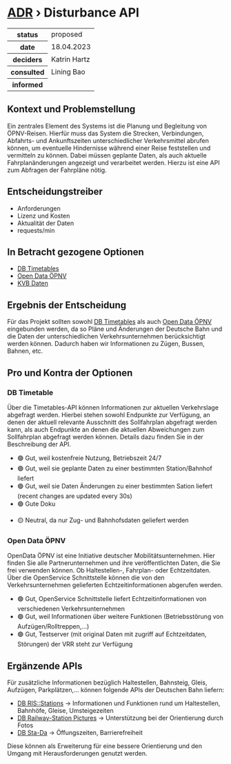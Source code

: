 # [ADR](./README.md) › Disturbance API

<table>
<tr>
<th>status</th>
<td>proposed</td><!-- {proposed / rejected / accepted / deprecated / … / superseded by ADR-0005 <0005-example.md>} -->
</tr>
<tr>
<th>date</th>
<td>18.04.2023</td><!-- YYYY-MM-DD, when the decision was last updated -->
</tr>
<tr>
<th>deciders</th>
<td>Katrin Hartz</td><!-- list everyone involved in the decision -->
</tr>
<tr>
<th>consulted</th>
<td>Lining Bao</td><!-- list everyone whose opinions are sought (typically subject-matter experts); and with whom there is a two-way communication -->
</tr>
<tr>
<th>informed</th>
<td></td><!-- list everyone who is kept up-to-date on progress; and with whom there is a one-way communication -->
</tr>
</table>


## Kontext und Problemstellung

Ein zentrales Element des Systems ist die Planung und Begleitung von ÖPNV-Reisen. Hierfür muss das System die Strecken, Verbindungen, Abfahrts- und Ankunftszeiten unterschiedlicher Verkehrsmittel abrufen können, um eventuelle Hindernisse während einer Reise feststellen und vermitteln zu können. Dabei müssen geplante Daten, als auch aktuelle Fahrplanänderungen angezeigt und verarbeitet werden. Hierzu ist eine API zum Abfragen der Fahrpläne nötig.

<!-- Dies ist ein optionales Element. Sie können es gerne entfernen. -->
## Entscheidungstreiber

* Anforderungen
* Lizenz und Kosten
* Aktualität der Daten
* requests/min

## In Betracht gezogene Optionen

* [DB Timetables](https://developers.deutschebahn.com/db-api-marketplace/apis/product/timetables/api/26494#/Timetables_10213/overview)
* [Open Data ÖPNV](https://www.opendata-oepnv.de/ht/de/api)
* [KVB Daten]()


## Ergebnis der Entscheidung

Für das Projekt sollten sowohl [DB Timetables](https://developers.deutschebahn.com/db-api-marketplace/apis/product/timetables/api/26494#/Timetables_10213/overview) als auch [Open Data ÖPNV](https://www.opendata-oepnv.de/ht/de/api) eingebunden werden, da so Pläne und Änderungen der Deutsche Bahn und die Daten der unterschiedlichen Verkehrsunternehmen berücksichtigt werden können. Dadurch haben wir Informationen zu Zügen, Bussen, Bahnen, etc.

<!-- Dies ist ein optionales Element. Sie können es gerne entfernen. -->

<!-- Dies ist ein optionales Element. Fühlen Sie sich frei, es zu entfernen. -->

## Pro und Kontra der Optionen

### DB Timetable

<!-- Dies ist ein optionales Element. Sie können es gerne entfernen. -->
Über die Timetables-API können Informationen zur aktuellen Verkehrslage abgefragt werden. Hierbei stehen sowohl Endpunkte zur Verfügung, an denen der aktuell relevante Ausschnitt des Sollfahrplan abgefragt werden kann, als auch Endpunkte an denen die aktuellen Abweichungen zum Sollfahrplan abgefragt werden können. Details dazu finden Sie in der Beschreibung der API.

* 🟢 Gut, weil kostenfreie Nutzung, Betriebszeit 24/7
* 🟢 Gut, weil sie geplante Daten zu einer bestimmten Station/Bahnhof liefert
* 🟢 Gut, weil sie Daten Änderungen zu einer bestimmten Sation liefert (recent changes are updated every 30s) 
* 🟢 Gute Doku
<!-- Verwende "neutral", wenn das angegebene Argument weder für gut noch für schlecht gewichtet ist -->
* 🟡 Neutral, da nur Zug- und Bahnhofsdaten geliefert werden

### Open Data ÖPNV

OpenData ÖPNV ist eine Initiative deutscher Mobilitätsunternehmen. Hier finden Sie alle Partnerunternehmen und ihre veröffentlichten Daten, die Sie frei verwenden können. Ob Haltestellen-, Fahrplan- oder Echtzeitdaten. Über die OpenService Schnittstelle können die von den Verkehrsunternehmen gelieferten Echtzeitinformationen abgerufen werden.

* 🟢 Gut, OpenService Schnittstelle liefert Echtzeitinformationen von verschiedenen Verkehrsunternehmen
* 🟢 Gut, weil Informationen über weitere Funktionen (Betriebsstörung von Aufzügen/Rolltreppen,...)
* 🟢 Gut, Testserver (mit original Daten mit zugriff auf Echtzeitdaten, Störungen) der VRR steht zur Verfügung


<!-- Dies ist ein optionales Element. Sie können es gerne entfernen. -->
## Ergänzende APIs

Für zusätzliche Informationen bezüglich Haltestellen, Bahnsteig, Gleis, Aufzügen, Parkplätzen,... können folgende APIs der Deutschen Bahn liefern:
* [DB RIS::Stations](https://developers.deutschebahn.com/db-api-marketplace/apis/product/ris-stations) -> Informationen und Funktionen rund um Haltestellen, Bahnhöfe, Gleise, Umsteigezeiten
* [DB Railway-Station Pictures](https://developers.deutschebahn.com/db-api-marketplace/apis/product/49214) -> Unterstützung bei der Orientierung durch Fotos
* [DB Sta-Da](https://developers.deutschebahn.com/db-api-marketplace/apis/product/stada) -> Öffungszeiten, Barrierefreiheit

Diese können als Erweiterung für eine bessere Orientierung und den Umgang mit Herausforderungen genutzt werden.
